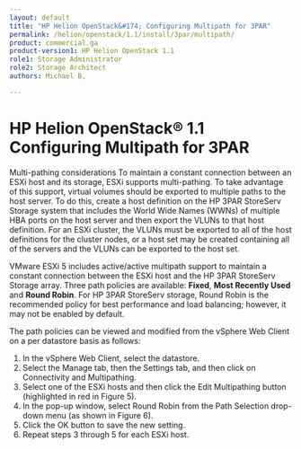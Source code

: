 ```yaml
---
layout: default
title: "HP Helion OpenStack&#174; Configuring Multipath for 3PAR"
permalink: /helion/openstack/1.1/install/3par/multipath/
product: commercial.ga
product-version1: HP Helion OpenStack 1.1
role1: Storage Administrator
role2: Storage Architect
authors: Michael B, 

---
```

<!--PUBLISHED-->


<script>

function PageRefresh {
onLoad="window.refresh"
}

PageRefresh();

</script>
<!--
<p style="font-size: small;"> <a href="/helion/openstack/1.1/">&#9664; PREV | <a href="/helion/openstack/1.1/">&#9650; UP</a> | <a href="/helion/openstack/1.1/faq/">NEXT &#9654; </a></p>
-->
# HP Helion OpenStack&#174; 1.1 Configuring Multipath for 3PAR

<!-- Copied overview information from http://www.vmware.com/files/pdf/partners/hp/vmware-vsphere-hp-3par-storeserv-so.pdf -->

Multi-pathing considerations
To maintain a constant connection between an ESXi host and its storage, ESXi supports multi-pathing. To take advantage of this support, virtual volumes should be exported to multiple paths to the host server. To do this, create a host definition on the HP 3PAR StoreServ Storage system that includes the World Wide Names (WWNs) of multiple HBA ports on the host server and then export the VLUNs to that host definition. For an ESXi cluster, the VLUNs must be exported to all of the host definitions for the cluster nodes, or a host set may be created containing all of the servers and the VLUNs can be exported to the host set.

VMware ESXi 5 includes active/active multipath support to maintain a constant connection between the ESXi host and the HP 3PAR StoreServ Storage array. Three path policies are available: **Fixed**, **Most Recently Used** and **Round Robin**. For HP 3PAR StoreServ storage, Round Robin is the recommended policy for best performance and load balancing; however, it may not be enabled by default.

The path policies can be viewed and modified from the vSphere Web Client on a per datastore basis as follows:

<!-- Copied steps from http://www.vmware.com/files/pdf/partners/hp/vmware-vsphere-hp-3par-storeserv-so.pdf -->


1. In the vSphere Web Client, select the datastore.
2. Select the Manage tab, then the Settings tab, and then click on
Connectivity and Multipathing.
3. Select one of the ESXi hosts and then click the Edit Multipathing
button (highlighted in red in Figure 5).
4. In the pop-up window, select Round Robin from the Path Selection drop-down menu (as shown in Figure 6).
5. Click the OK button to save the new setting.
6. Repeat steps 3 through 5 for each ESXi host. 
